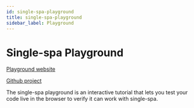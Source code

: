 ```yaml
---
id: single-spa-playground
title: single-spa-playground
sidebar_label: Playground
---
```


# Single-spa Playground

[Playground website](http://single-spa-playground.org)

[Github project](https://github.com/single-spa/single-spa-playground)

The single-spa playground is an interactive tutorial that lets you test your code live in the browser to verify it can work with single-spa.
